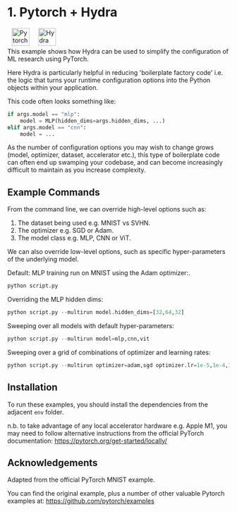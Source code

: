 # 1. Pytorch + Hydra 
<img src="https://upload.wikimedia.org/wikipedia/commons/thumb/1/10/PyTorch_logo_icon.svg/640px-PyTorch_logo_icon.svg.png" alt="Pytorch logo" style="height: 40px; width:auto; padding: 0px 0px 0px 0px; margin:-0px 10px -10px 10px;"/><img src="https://hydra.cc/img/logo.svg" alt="Hydra logo" style="height: 40px; width:auto; padding: 0px 10px 0px 10px; margin:-0px 0px -10px 0px;"/>

This example shows how Hydra can be used to simplify the configuration of ML research using PyTorch.

Here Hydra is particularly helpful in reducing 'boilerplate factory code' i.e. the logic that turns your runtime configuration options into the Python objects within your application.

This code often looks something like:
```python
if args.model == "mlp":
    model = MLP(hidden_dims=args.hidden_dims, ...)
elif args.model == "cnn":
    model = ...
```
As the number of configuration options you may wish to change grows (model, optimizer, dataset, accelerator etc.), this type of boilerplate code can often end up swamping your codebase, and can become increasingly difficult to maintain as you increase complexity.

## Example Commands
From the command line, we can override high-level options such as:
1. The dataset being used e.g. MNIST vs SVHN.
2. The optimizer e.g. SGD or Adam.
3. The model class e.g. MLP, CNN or ViT.

We can also override low-level options, such as specific hyper-parameters of the underlying model.

Default: MLP training run on MNIST using the Adam optimizer:.
```python
python script.py
```
Overriding the MLP hidden dims:
```python
python script.py --multirun model.hidden_dims=[32,64,32]
```

Sweeping over all models with default hyper-parameters:
```python
python script.py --multirun model=mlp,cnn,vit
```

Sweeping over a grid of combinations of optimizer and learning rates:
```python
python script.py --multirun optimizer=adam,sgd optimizer.lr=1e-5,1e-4,1e-3
```

## Installation
To run these examples, you should install the dependencies from the adjacent `env` folder.

n.b. to take advantage of any local accelerator hardware e.g. Apple M1, you may need to follow alternative instructions from the official PyTorch documentation:
https://pytorch.org/get-started/locally/

## Acknowledgements
Adapted from the official PyTorch MNIST example.

You can find the original example, plus a number of other valuable Pytorch examples at: https://github.com/pytorch/examples